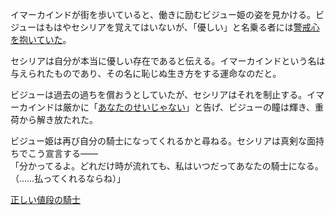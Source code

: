 <!-- title: どの世界でも騎士 -->
<!-- relationship: Protector -->

イマーカインドが街を歩いていると、働きに励むビジュー姫の姿を見かける。ビジューはもはやセシリアを覚えてはいないが、「優しい」と名乗る者には[警戒心を抱いていた](https://www.youtube.com/live/cyLsX20esBE?t=7233s)。

セシリアは自分が本当に優しい存在であると伝える。イマーカインドという名は与えられたものであり、その名に恥じぬ生き方をする運命なのだと。

ビジューは過去の過ちを償おうとしていたが、セシリアはそれを制止する。イマーカインドは厳かに「[あなたのせいじゃない](https://www.youtube.com/live/cyLsX20esBE?t=7267s)」と告げ、ビジューの瞳は輝き、重荷から解き放たれた。

ビジュー姫は再び自分の騎士になってくれるかと尋ねる。セシリアは真剣な面持ちでこう宣言する――  
「分かってるよ。どれだけ時が流れても、私はいつだってあなたの騎士になる。（……払ってくれるならね）」

[正しい値段の騎士](#embed:https://www.youtube.com/live/cyLsX20esBE?si=SrHdLjspnMEAXTDG&t=7344)
